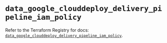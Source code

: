# `data_google_clouddeploy_delivery_pipeline_iam_policy`

Refer to the Terraform Registry for docs: [`data_google_clouddeploy_delivery_pipeline_iam_policy`](https://registry.terraform.io/providers/hashicorp/google/6.34.0/docs/data-sources/clouddeploy_delivery_pipeline_iam_policy).
